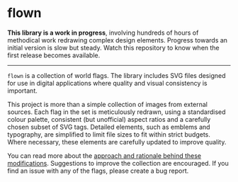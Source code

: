 # flown

**This library is a work in progress**, involving hundreds of hours of
methodical work redrawing complex design elements. Progress towards an initial
version is slow but steady. Watch this repository to know when the first release
becomes available.

---

`flown` is a collection of world flags. The library includes SVG files designed
for use in digital applications where quality and visual consistency is
important.

This project is more than a simple collection of images from external sources.
Each flag in the set is meticulously redrawn, using a standardised colour
palette, consistent (but unofficial) aspect ratios and a carefully chosen subset
of SVG tags. Detailed elements, such as emblems and typography, are simplified
to limit file sizes to fit within strict budgets. Where necessary, these
elements are carefully updated to improve quality.

You can read more about the [approach and rationale behind these
modifications](about). Suggestions to
improve the collection are encouraged. If you find an issue with any of the
flags, please create a bug report.

[about]: /https://stephenhutchings.github.io/flown/about/
